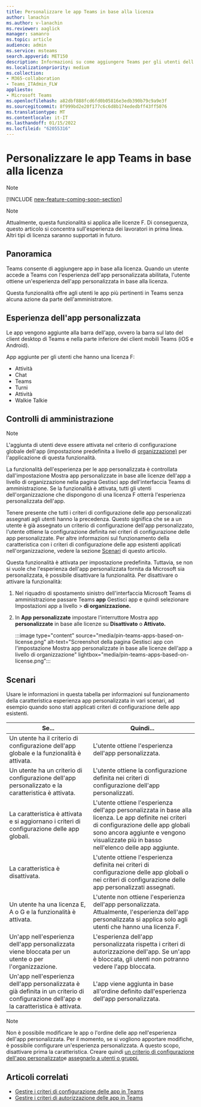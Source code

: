 ```yaml
---
title: Personalizzare le app Teams in base alla licenza
author: lanachin
ms.author: v-lanachin
ms.reviewer: aaglick
manager: samanro
ms.topic: article
audience: admin
ms.service: msteams
search.appverid: MET150
description: Informazioni su come aggiungere Teams per gli utenti dell'organizzazione in base alla licenza.
ms.localizationpriority: medium
ms.collection:
- M365-collaboration
- Teams_ITAdmin_FLW
appliesto:
- Microsoft Teams
ms.openlocfilehash: a82dbf888fcd6fd0b05816e3edb390b79c9a9e3f
ms.sourcegitcommit: 8f999bd2e20f177c6c6d8b174ededbff43ff5076
ms.translationtype: MT
ms.contentlocale: it-IT
ms.lasthandoff: 01/15/2022
ms.locfileid: "62055316"
---
```

# <a name="tailor-your-teams-apps-based-on-license"></a>Personalizzare le app Teams in base alla licenza

> [!NOTE]
> [!INCLUDE [new-feature-coming-soon-section](includes/new-feature-coming-soon-section.md)]

> [!NOTE]
> Attualmente, questa funzionalità si applica alle licenze F. Di conseguenza, questo articolo si concentra sull'esperienza dei lavoratori in prima linea. Altri tipi di licenza saranno supportati in futuro.

## <a name="overview"></a>Panoramica

Teams consente di aggiungere app in base alla licenza. Quando un utente accede a Teams con l'esperienza dell'app personalizzata abilitata, l'utente ottiene un'esperienza dell'app personalizzata in base alla licenza.

Questa funzionalità offre agli utenti le app più pertinenti in Teams senza alcuna azione da parte dell'amministratore.

## <a name="tailored-app-experience"></a>Esperienza dell'app personalizzata

Le app vengono aggiunte alla barra dell'app, ovvero la barra sul lato del client desktop di Teams e nella parte inferiore dei client mobili Teams (iOS e Android).

App aggiunte per gli utenti che hanno una licenza F:

- Attività
- Chat
- Teams
- Turni
- Attività
- Walkie Talkie

## <a name="admin-controls"></a>Controlli di amministrazione

> [!NOTE]
> L'aggiunta di utenti deve essere attivata nel criterio di configurazione globale dell'app (impostazione predefinita a livello di [organizzazione)](teams-app-setup-policies.md) per l'applicazione di questa funzionalità.

La funzionalità dell'esperienza per  le app personalizzata è controllata dall'impostazione [](manage-apps.md#manage-org-wide-app-settings) Mostra app personalizzate in base alle licenze dell'app a livello di organizzazione nella pagina Gestisci app dell'interfaccia Teams di amministrazione. Se la funzionalità è attivata, tutti gli utenti dell'organizzazione che dispongono di una licenza F otterrà l'esperienza personalizzata dell'app.

Tenere presente che tutti i criteri di configurazione delle app personalizzati assegnati agli utenti hanno la precedenza. Questo significa che se a un utente è già assegnato un criterio di configurazione dell'app personalizzato, l'utente ottiene la configurazione definita nei criteri di configurazione delle app personalizzate. Per altre informazioni sul funzionamento della caratteristica con i criteri di configurazione delle app esistenti applicati nell'organizzazione, vedere la sezione [Scenari](#scenarios) di questo articolo.

Questa funzionalità è attivata per impostazione predefinita. Tuttavia, se non si vuole che l'esperienza dell'app personalizzata fornita da Microsoft sia personalizzata, è possibile disattivare la funzionalità. Per disattivare o attivare la funzionalità:

1. Nel riquadro di spostamento sinistro dell'interfaccia Microsoft Teams di amministrazione passare Teams **app** Gestisci app e quindi selezionare Impostazioni app a livello  >   **di organizzazione.**
2. In **App personalizzate** impostare l'interruttore Mostra app **personalizzate** in base alle licenze su **Disattivato** o **Attivato.**

    :::image type="content" source="media/pin-teams-apps-based-on-license.png" alt-text="Screenshot della pagina Gestisci app con l'impostazione Mostra app personalizzate in base alle licenze dell'app a livello di organizzazione" lightbox="media/pin-teams-apps-based-on-license.png":::

## <a name="scenarios"></a>Scenari

Usare le informazioni in questa tabella per informazioni sul funzionamento della caratteristica esperienza app personalizzata in vari scenari, ad esempio quando sono stati applicati criteri di configurazione delle app esistenti.

|Se...  |Quindi... |
|---------|---------|
|Un utente ha il criterio di configurazione dell'app globale e la funzionalità è attivata.     | L'utente ottiene l'esperienza dell'app personalizzata.        |
|Un utente ha un criterio di configurazione dell'app personalizzato e la caratteristica è attivata.    |L'utente ottiene la configurazione definita nei criteri di configurazione dell'app personalizzati.          |
|La caratteristica è attivata e si aggiornano i criteri di configurazione delle app globali.     |L'utente ottiene l'esperienza dell'app personalizzata in base alla licenza. Le app definite nei criteri di configurazione delle app globali sono ancora aggiunte e vengono visualizzate più in basso nell'elenco delle app aggiunte.          |
|La caratteristica è disattivata.   | L'utente ottiene l'esperienza definita nei criteri di configurazione delle app globali o nei criteri di configurazione delle app personalizzati assegnati.          |
|Un utente ha una licenza E, A o G e la funzionalità è attivata.   | L'utente non ottiene l'esperienza dell'app personalizzata. Attualmente, l'esperienza dell'app personalizzata si applica solo agli utenti che hanno una licenza F.        |
|Un'app nell'esperienza dell'app personalizzata viene bloccata per un utente o per l'organizzazione.      |L'esperienza dell'app personalizzata rispetta i criteri di autorizzazione dell'app. Se un'app è bloccata, gli utenti non potranno vedere l'app bloccata.           |
|Un'app nell'esperienza dell'app personalizzata è già definita in un criterio di configurazione dell'app e la caratteristica è attivata. |L'app viene aggiunta in base all'ordine definito dall'esperienza dell'app personalizzata.        |

> [!NOTE]
> Non è possibile modificare le app o l'ordine delle app nell'esperienza dell'app personalizzata. Per il momento, se si vogliono apportare modifiche, è possibile configurare un'esperienza personalizzata. A questo scopo, disattivare prima la caratteristica. Creare quindi [un criterio di configurazione dell'app personalizzato](teams-app-setup-policies.md)e [assegnarlo a utenti o gruppi.](assign-policies-users-and-groups.md)

## <a name="related-articles"></a>Articoli correlati

- [Gestire i criteri di configurazione delle app in Teams](teams-app-setup-policies.md)
- [Gestire i criteri di autorizzazione delle app in Teams](teams-app-permission-policies.md)

